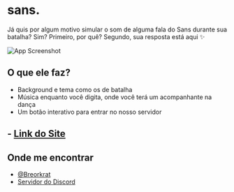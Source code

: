 # sans.

Já quis por algum motivo simular o som de alguma fala do Sans durante sua batalha? Sim? Primeiro, por quê? Segundo, sua resposta está aqui ✨

![App Screenshot](https://media.discordapp.net/attachments/488819669285994496/1088608389480861696/image.png?width=731&height=486)


## O que ele faz?

- Background e tema como os de batalha
- Música enquanto você digita, onde você terá um acompanhante na dança
- Um botão interativo para entrar no nosso servidor

## - [Link do Site](https://breorkrat.github.io)

## Onde me encontrar

- [@Breorkrat](https://www.youtube.com/c/Breorkrat)
- [Servidor do Discord](https://discord.gg/XXNQW7zdfc)


